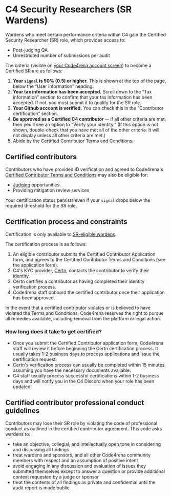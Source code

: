 # C4 Security Researchers (SR Wardens)

Wardens who meet certain performance criteria within C4 gain the Certified Security Researcher (SR) role, which provides access to:

- Post-judging QA
- Unrestricted number of submissions per audit

The criteria (visible on [your Code4rena account screen](https://code4rena.com/account)) to become a Certified SR are as follows:

1. **Your `signal` is 50% (0.5) or higher.** This is shown at the top of the page, below the “User information” heading.
1. **Your tax information has been accepted.** Scroll down to the “Tax information” section to confirm that your tax information has been accepted. If not, you must submit it to qualify for the SR role.
1. **Your Github account is verified.** You can check this in the “Contributor certification” section.
1. **Be approved as a Certified C4 contributor** -- if all other criteria are met, then you’ll see an option to “Verify your identity.” (If this option is not shown, double-check that you have met all of the other criteria. It will not display unless all other criteria are met.)
1. Abide by the Certified Contributor Terms and Conditions.

## Certified contributors
Contributors who have provided ID verification and agreed to Code4rena's [Certified Contributor Terms and Conditions](https://code4rena.com/certified-contributor-terms-and-conditions) may also be eligible for: 

- [Judging](/roles/judges.md) opportunities
- Providing mitigation review services

Your certification status persists even if your `signal` drops below the required threshold for the SR role.

## Certification process and constraints

Certification is only available to [SR-eligible wardens](#c4-security-researchers-sr-wardens). 

The certification process is as follows:

1. An eligible contributor submits the Certified Contributor Application form, and agrees to the Certified Contributor Terms and Conditions (see the application form).
1. C4's KYC provider, [Certn](https://certn.co/), contacts the contributor to verify their identity.
1. Certn certifies a contributor as having completed their identity verification process.
1. Code4rena staff onboard the certified contributor once their application has been approved.

In the event that a certified contributor violates or is believed to have violated the Terms and Conditions, Code4rena reserves the right to pursue all remedies available, including removal from the platform or legal action.

### How long does it take to get certified? 

- Once you submit the Certified Contributor application form, Code4rena staff will review it before beginning the Certn certification process. It usually takes 1-2 business days to process applications and issue the certification request. 
- Certn's verification process can usually be completed within 15 minutes, assuming you have the necessary documents available. 
- C4 staff usually process successful certifications within 1-2 business days and will notify you in the C4 Discord when your role has been updated.

## Certified contributor professional conduct guidelines

Contributors may lose their SR role by violating the code of professional conduct as outlined in the certified contributor agreement. This code asks wardens to:

- take an objective, collegial, and intellectually open tone in considering and discussing all findings
- treat wardens and sponsors, and all other Code4rena community members with respect and an assumption of positive intent
- avoid engaging in any discussion and evaluation of issues they submitted themselves except to answer a question or provide additional context requested by a judge or sponsor
- treat the contents of all findings as private and confidential until the audit report is made public.
